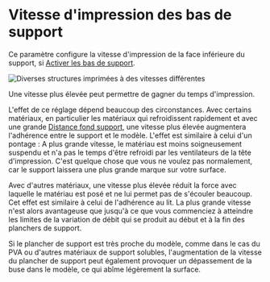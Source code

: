 Vitesse d'impression des bas de support
===

Ce paramètre configure la vitesse d'impression de la face inférieure du support, si [Activer les bas de support](../support/support_bottom_enable.md).

![Diverses structures imprimées à des vitesses différentes](../../../articles/images/speed_difference.png)

Une vitesse plus élevée peut permettre de gagner du temps d'impression.

L'effet de ce réglage dépend beaucoup des circonstances. Avec certains matériaux, en particulier les matériaux qui refroidissent rapidement et avec une grande [Distance fond support](../support/support_fond_distance.md), une vitesse plus élevée augmentera l'adhérence entre le support et le modèle. L'effet est similaire à celui d'un pontage : A plus grande vitesse, le matériau est moins soigneusement suspendu et n'a pas le temps d'être refroidi par les ventilateurs de la tête d'impression. C'est quelque chose que vous ne voulez pas normalement, car le support laissera une plus grande marque sur votre surface.

Avec d'autres matériaux, une vitesse plus élevée réduit la force avec laquelle le matériau est posé et ne lui permet pas de s'écouler beaucoup. Cet effet est similaire à celui de l'adhérence au lit. La plus grande vitesse n'est alors avantageuse que jusqu'à ce que vous commenciez à atteindre les limites de la variation de débit qui se produit au début et à la fin des planchers de support.

Si le plancher de support est très proche du modèle, comme dans le cas du PVA ou d'autres matériaux de support solubles, l'augmentation de la vitesse du plancher de support peut également provoquer un dépassement de la buse dans le modèle, ce qui abîme légèrement la surface.
